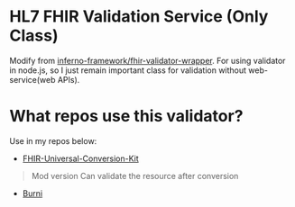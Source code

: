 # HL7 FHIR Validation Service (Only Class)
Modify from [inferno-framework/fhir-validator-wrapper](https://github.com/inferno-framework/fhir-validator-wrapper).
For using validator in node.js, so I just remain important class for validation without web-service(web APIs).

# What repos use this validator?
Use in my repos below:
- [FHIR-Universal-Conversion-Kit](https://github.com/Chinlinlee/FHIR-Universal-Conversion-Kit)
> Mod version
> Can validate the resource after conversion
- [Burni](https://github.com/Chinlinlee/Burni)